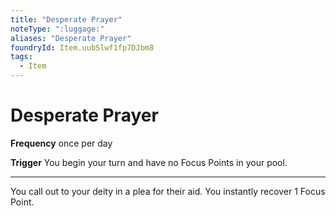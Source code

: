 ```yaml
---
title: "Desperate Prayer"
noteType: ":luggage:"
aliases: "Desperate Prayer"
foundryId: Item.uubSlwf1fp7DJbm8
tags:
  - Item
---
```


# Desperate Prayer

**Frequency** once per day

**Trigger** You begin your turn and have no Focus Points in your pool.

* * *

You call out to your deity in a plea for their aid. You instantly recover 1 Focus Point.
